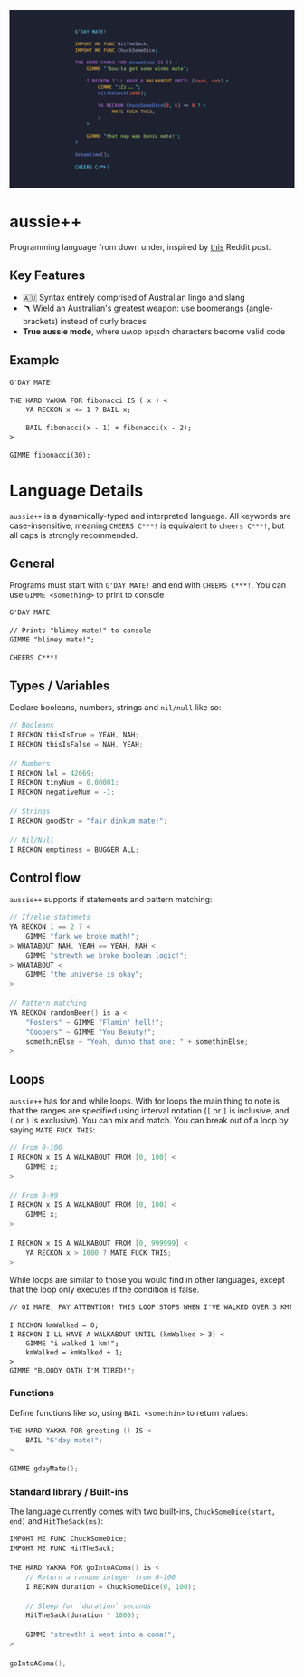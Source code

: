 ![aussie_plus_plus](assets/code.png)
# aussie++

Programming language from down under, inspired by [this](https://www.reddit.com/r/ProgrammerHumor/comments/oa8chw/australian_programming_language/) Reddit post.

## Key Features
* 🇦🇺 Syntax entirely comprised of Australian lingo and slang
* 🪃 Wield an Australian's greatest weapon: use boomerangs (angle-brackets) instead of curly braces
* **True aussie mode**, where uʍop ǝpᴉsdn characters become valid code

## Example
```
G'DAY MATE!

THE HARD YAKKA FOR fibonacci IS ( x ) <
    YA RECKON x <= 1 ? BAIL x;

	BAIL fibonacci(x - 1) + fibonacci(x - 2);
>

GIMME fibonacci(30);
```


# Language Details
`aussie++` is a dynamically-typed and interpreted language. All keywords are case-insensitive,
meaning `CHEERS C***!` is equivalent to `cheers C***!`, but all caps is strongly recommended.

## General
Programs must start with `G'DAY MATE!` and end with `CHEERS C***!`. You can use `GIMME <something>` to print to console
```
G'DAY MATE!

// Prints "blimey mate!" to console
GIMME "blimey mate!";

CHEERS C***!
```

## Types / Variables
Declare booleans, numbers, strings and `nil/null` like so:
```go
// Booleans
I RECKON thisIsTrue = YEAH, NAH;
I RECKON thisIsFalse = NAH, YEAH;

// Numbers
I RECKON lol = 42069;
I RECKON tinyNum = 0.00001;
I RECKON negativeNum = -1;

// Strings
I RECKON goodStr = "fair dinkum mate!";

// Nil/Null
I RECKON emptiness = BUGGER ALL;
```

## Control flow
`aussie++` supports if statements and pattern matching:
```go
// If/else statemets
YA RECKON 1 == 2 ? <
	GIMME "fark we broke math!";
> WHATABOUT NAH, YEAH == YEAH, NAH <
	GIMME "strewth we broke boolean logic!";
> WHATABOUT <
	GIMME "the universe is okay";
>

// Pattern matching
YA RECKON randomBeer() is a <
	"Fosters" ~ GIMME "Flamin' hell!";
	"Coopers" ~ GIMME "You Beauty!";
	somethinElse ~ "Yeah, dunno that one: " + somethinElse;
>
```

## Loops
`aussie++` has for and while loops. With for loops the main thing to note is that the ranges are specified using interval notation (`[` or `]` is inclusive, and `(` or `)` is exclusive). You can mix and match. You can break out of a loop by saying `MATE FUCK THIS`:
```go
// From 0-100
I RECKON x IS A WALKABOUT FROM [0, 100] <
	GIMME x;
>

// From 0-99
I RECKON x IS A WALKABOUT FROM [0, 100) <
	GIMME x;
>

I RECKON x IS A WALKABOUT FROM [0, 999999] <
	YA RECKON x > 1000 ? MATE FUCK THIS;
>
```

While loops are similar to those you would find in other languages, except that the loop only executes if the condition is false.

```
// OI MATE, PAY ATTENTION! THIS LOOP STOPS WHEN I'VE WALKED OVER 3 KM!

I RECKON kmWalked = 0;
I RECKON I'LL HAVE A WALKABOUT UNTIL (kmWalked > 3) <
	GIMME "i walked 1 km!";
	kmWalked = kmWalked + 1;
>
GIMME "BLOODY OATH I'M TIRED!";
```

### Functions
Define functions like so, using `BAIL <somethin>` to return values:
```go
THE HARD YAKKA FOR greeting () IS <
	BAIL "G'day mate!";
>

GIMME gdayMate();
```

### Standard library / Built-ins
The language currently comes with two built-ins, `ChuckSomeDice(start, end)` and `HitTheSack(ms)`:

```go
IMPOHT ME FUNC ChuckSomeDice;
IMPOHT ME FUNC HitTheSack;

THE HARD YAKKA FOR goIntoAComa() is <
	// Return a random integer from 0-100
	I RECKON duration = ChuckSomeDice(0, 100);

	// Sleep for `duration` seconds
	HitTheSack(duration * 1000);
	
	GIMME "strewth! i went into a coma!";
>

goIntoAComa();
```